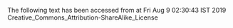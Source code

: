 The following text has been accessed from at Fri Aug 9 02:30:43 IST 2019
Creative_Commons_Attribution-ShareAlike_License
